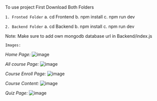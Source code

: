 To use project First Download Both Folders

`1. Fronted Folder`
    a. cd Frontend
    b. npm install
    c. npm run dev

`2. Backend Folder`
    a. cd Backend
    b. npm install
    c. npm run dev


Note: Make sure to add own mongodb database url in Backend/index.js


`Images:`

*Home Page:*
![image](https://github.com/karanrajput2003/Online_Teaching_Website/assets/97956908/5cdb4e94-ad8f-485a-b3f8-0e1999e4e30b)

*All course Page:*
![image](https://github.com/karanrajput2003/Online_Teaching_Website/assets/97956908/619b48a0-1bd3-4375-8a01-62f128b1faf6)

*Course Enroll Page:*
![image](https://github.com/karanrajput2003/Online_Teaching_Website/assets/97956908/a681c732-5ddb-4150-9106-ec28694852f7)

*Course Content:*
![image](https://github.com/karanrajput2003/Online_Teaching_Website/assets/97956908/1f48a3a8-ebc2-46b9-b139-735127d9db6a)

*Quiz Page:*
![image](https://github.com/karanrajput2003/Online_Teaching_Website/assets/97956908/6a9891df-246b-427e-9876-4f6dc0a4ffef)

